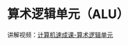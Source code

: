 # 算术逻辑单元（ALU）

讲解视频：[计算机速成课-算术逻辑单元](https://www.bilibili.com/video/BV1EW411u7th?p=5&vd_source=519c4464a364b8611b8a226be3cda0f6)